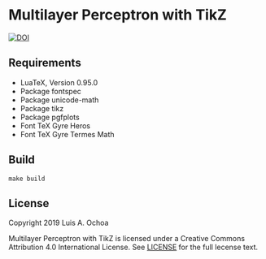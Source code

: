 # Multilayer Perceptron with TikZ

[![DOI](https://zenodo.org/badge/170640957.svg)](https://zenodo.org/badge/latestdoi/170640957)

## Requirements

* LuaTeX, Version 0.95.0
* Pack­age fontspec
* Pack­age unicode-math
* Pack­age tikz
* Pack­age pgfplots
* Font TeX Gyre Heros
* Font TeX Gyre Termes Math

## Build

    make build

## License

Copyright 2019 Luis A. Ochoa

Multilayer Perceptron with TikZ is licensed under a
Creative Commons Attribution 4.0 International License.
See [LICENSE](LICENSE) for the full lecense text.
